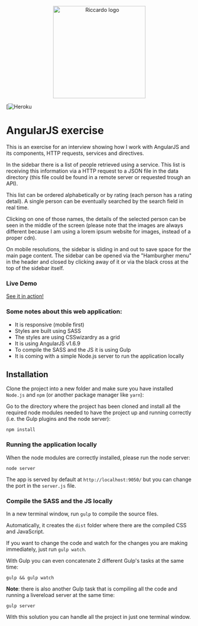 <p align="center">
    <img src="http://riccardoandreatta.com/media/image/Logo_Riccardo_Andreatta_giallo_gradient_trasparente.png" width="250" alt="Riccardo logo" />
</p>

[![Heroku](http://heroku-badge.herokuapp.com/?app=filter-and-order-production&root=index.html)

# AngularJS exercise

This is an exercise for an interview showing how I work with AngularJS and its components, HTTP requests, services and directives.

In the sidebar there is a list of people retrieved using a service. This list is receiving this information via a HTTP request to a JSON file in the data directory (this file could be found in a remote server or requested trough an API).

This list can be ordered alphabetically or by rating (each person has a rating detail). A single person can be eventually searched by the search field in real time.

Clicking on one of those names, the details of the selected person can be seen in the middle of the screen (please note that the images are always different because I am using a lorem ipsum website for images, instead of a proper cdn).

On mobile resolutions, the sidebar is sliding in and out to save space for the main page content. The sidebar can be opened via the "Hamburgher menu" in the header and closed by clicking away of it or via the black cross at the top of the sidebar itself.


### Live Demo

[See it in action!](https://filter-and-order-production.herokuapp.com/)



### Some notes about this web application:

- It is responsive (mobile first)
- Styles are built using SASS
- The styles are using CSSwizardry as a grid
- It is using AngularJS v1.6.9
- To compile the SASS and the JS it is using Gulp
- It is coming with a simple Node.js server to run the application locally



## Installation

Clone the project into a new folder and make sure you have installed `Node.js` and `npm` (or another package manager like `yarn`):

Go to the directory where the project has been cloned and install all the required node modules needed to have the project up and running correctly (i.e. the Gulp plugins and the node server):
```
npm install
```



### Running the application locally

When the node modules are correctly installed, please run the node server:
```
node server
```

The app is served by default at `http://localhost:9050/` but you can change the port in the `server.js` file.



### Compile the SASS and the JS locally

In a new terminal window, run `gulp` to compile the source files.

Automatically, it creates the `dist` folder where there are the compiled CSS and JavaScript.

If you want to change the code and watch for the changes you are making immediately, just run `gulp watch`.

With Gulp you can even concatenate 2 different Gulp's tasks at the same time:
```
gulp && gulp watch
```

**Note**: there is also another Gulp task that is compiling all the code and running a livereload server at the same time:
```
gulp server
```

With this solution you can handle all the project in just one terminal window.
